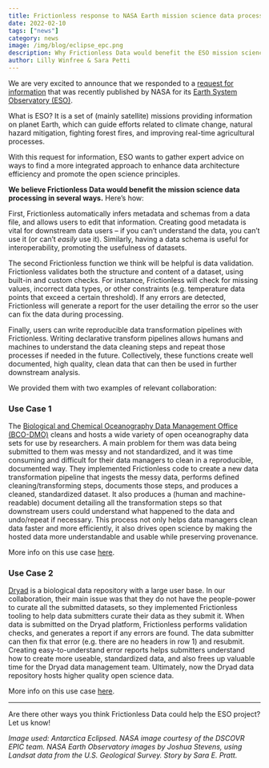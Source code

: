 ```yaml
---
title: Frictionless response to NASA Earth mission science data processing
date: 2022-02-10
tags: ["news"]
category: news
image: /img/blog/eclipse_epc.png
description: Why Frictionless Data would benefit the ESO mission science data processing in its effort to find a more integrated approach to enhance data architecture efficiency and promote the open science principles...
author: Lilly Winfree & Sara Petti
---
```

We are very excited to announce that we responded to a [request for information](https://sam.gov/opp/869f4051df38475591fa48fce5b0868d/view) that was recently published by NASA for its [Earth System Observatory (ESO)](https://science.nasa.gov/earth-science/earth-system-observatory).

What is ESO? It is a set of (mainly satellite) missions providing information on planet Earth, which can guide efforts related to climate change, natural hazard mitigation, fighting forest fires, and improving real-time agricultural processes. 

With this request for information, ESO wants to gather expert advice on ways to find a more integrated approach to enhance data architecture efficiency and promote the open science principles.

**We believe Frictionless Data would benefit the mission science data processing in several ways.** Here’s how:

First, Frictionless automatically infers metadata and schemas from a data file, and allows users to edit that information. Creating good metadata is vital for downstream data users – if you can’t understand the data, you can’t use it (or can’t *easily* use it). Similarly, having a data schema is useful for interoperability, promoting the usefulness of datasets. 

The second Frictionless function we think will be helpful is data validation. Frictionless validates both the structure and content of a dataset, using built-in and custom checks. For instance, Frictionless will check for missing values, incorrect data types, or other constraints (e.g. temperature data points that exceed a certain threshold). If any errors are detected, Frictionless will generate a report for the user detailing the error so the user can fix the data during processing. 

Finally, users can write reproducible data transformation pipelines with Frictionless. Writing declarative transform pipelines allows humans and machines to understand the data cleaning steps and repeat those processes if needed in the future. Collectively, these functions create well documented, high quality, clean data that can then be used in further downstream analysis.

We provided them with two examples of relevant collaboration:

### Use Case 1

The [Biological and Chemical Oceanography Data Management Office (BCO-DMO)](https://www.bco-dmo.org/) cleans and hosts a wide variety of open oceanography data sets for use by researchers. A main problem for them was data being submitted to them was messy and not standardized, and it was time consuming and difficult for their data managers to clean in a reproducible, documented way. They implemented Frictionless code to create a new data transformation pipeline that ingests the messy data, performs defined cleaning/transforming steps, documents those steps, and produces a cleaned, standardized dataset. It also produces a (human and machine-readable) document detailing all the transformation steps so that downstream users could understand what happened to the data and undo/repeat if necessary. This process not only helps data managers clean data faster and more efficiently, it also drives open science by making the hosted data more understandable and usable while preserving provenance.

More info on this use case [here](https://frictionlessdata.io/blog/2020/02/10/frictionless-data-pipelines-for-open-ocean/).

### Use Case 2 

[Dryad](https://datadryad.org/stash) is a biological data repository with a large user base. In our collaboration, their main issue was that they do not have the people-power to curate all the submitted datasets, so they implemented Frictionless tooling to help data submitters curate their data as they submit it. When data is submitted on the Dryad platform, Frictionless performs validation checks, and generates a report if any errors are found. The data submitter can then fix that error (e.g. there are no headers in row 1) and resubmit. Creating easy-to-understand error reports helps submitters understand how to create more useable, standardized data, and also frees up valuable time for the Dryad data management team. Ultimately, now the Dryad data repository hosts higher quality open science data.

More info on this use case [here](https://frictionlessdata.io/blog/2021/08/09/dryad-pilot/).

***

 Are there other ways you think Frictionless Data could help the ESO project? Let us know!
 
*Image used: Antarctica Eclipsed. NASA image courtesy of the DSCOVR EPIC team. NASA Earth Observatory images by Joshua Stevens, using Landsat data from the U.S. Geological Survey. Story by Sara E. Pratt.*
